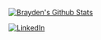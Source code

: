 [![Brayden's Github Stats](https://github-readme-stats.vercel.app/api?username=BraydenNgo)](https://github.com/anuraghazra/github-readme-stats)


[![LinkedIn](https://img.shields.io/badge/LinkedIn-Profile-blue?style=flat-square&logo=linkedin)](https://www.linkedin.com/in/your-profile/)


